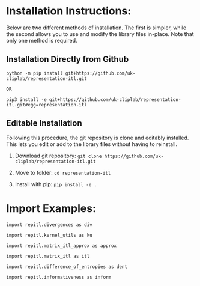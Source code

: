 # Installation Instructions:
Below are two different methods of installation. The first is simpler, while the second allows you to use and modify the library files in-place. Note that only one method is required.

## Installation Directly from Github
```
python -m pip install git+https://github.com/uk-cliplab/representation-itl.git

OR

pip3 install -e git+https://github.com/uk-cliplab/representation-itl.git#egg=representation-itl
```

## Editable Installation
Following this procedure, the git repository is clone and editably installed. This lets you edit or add to the library files without having to reinstall.

1) Download git repository: ```git clone https://github.com/uk-cliplab/representation-itl.git```

2) Move to folder:  ```cd representation-itl```

3) Install with pip:  ```pip install -e .```


# Import Examples:
```
import repitl.divergences as div

import repitl.kernel_utils as ku

import repitl.matrix_itl_approx as approx

import repitl.matrix_itl as itl

import repitl.difference_of_entropies as dent

import repitl.informativeness as inform
```
